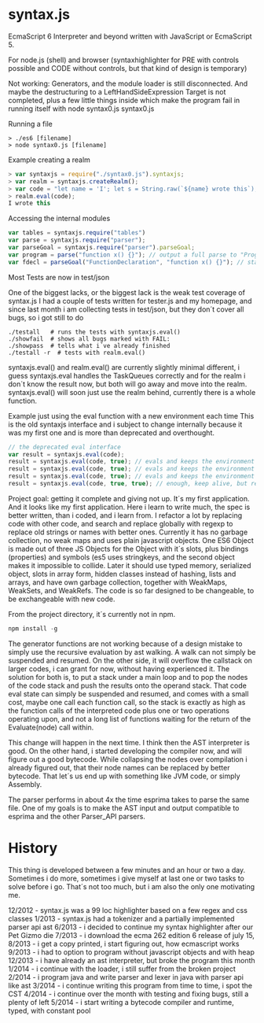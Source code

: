 syntax.js
=========

EcmaScript 6 Interpreter and beyond written with JavaScript or EcmaScript 5.

For node.js (shell) and browser (syntaxhighlighter for PRE with controls 
possible and CODE without controls, but that kind of design is temporary)

Not working: Generators, and the module loader is still disconnected. And maybe 
the destructuring to a LeftHandSideExpression Target is not completed, plus
a few little things inside which make the program fail in running itself with
node syntax0.js syntax0.js

Running a file

```
> ./es6 [filename]
> node syntax0.js [filename]

```

Example creating a realm

```js
> var syntaxjs = require("./syntax0.js").syntaxjs;
> var realm = syntaxjs.createRealm();
> var code = "let name = 'I'; let s = String.raw(`${name} wrote this`); print(s);"
> realm.eval(code);
I wrote this
```

Accessing the internal modules

```js
var tables = syntaxjs.require("tables")
var parse = syntaxjs.require("parser");
var parseGoal = syntaxjs.require("parser").parseGoal;
var program = parse("function x() {}");	// output a full parse to "Program" 
var fdecl = parseGoal("FunctionDeclaration", "function x() {}"); // starts at "FunctionDeclaration"
```


Most Tests are now in test/json

One of the biggest lacks, or the biggest lack is the weak test coverage of syntax.js
I had a couple of tests written for tester.js and my homepage, and since last month
i am collecting tests in test/json, but they don´t cover all bugs, so i got still to
do

```
./testall   # runs the tests with syntaxjs.eval()
./showfail  # shows all bugs marked with FAIL:
./showpass  # tells what i´ve already finished
./testall -r  # tests with realm.eval()

```

syntaxjs.eval() and realm.eval() are currently slightly minimal different,
i guess syntaxjs.eval handles the TaskQueues correctly and for the realm 
i don´t know the result now, but both will go away and move into the realm.
syntaxjs.eval() will soon just use the realm behind, currently there is a
whole function.


Example just using the eval function with a new environment each time
This is the old syntaxjs interface and i subject to change internally
because it was my first one and is more than deprecated and overthought.

```js
// the deprecated eval interface
var result = syntaxjs.eval(code);
result = syntaxjs.eval(code, true); // evals and keeps the environment alive for the next call
result = syntaxjs.eval(code, true); // evals and keeps the environment alive for the next call
result = syntaxjs.eval(code, true); // evals and keeps the environment alive for the next call
result = syntaxjs.eval(code, true, true); // enough, keep alive, but reset the realm once
```

Project goal: getting it complete and giving not up. It´s my first application.
And it looks like my first application. Here i learn to write much, the spec is
better written, than i coded, and i learn from. I refactor a lot by replacing 
code with other code, and search and replace globally with regexp to replace old
strings or names with better ones. Currently it has no garbage collection, no
weak maps and uses plain javascript objects. One ES6 Object is made out of three
JS Objects for the Object with it´s slots, plus bindings (properties) and symbols
(es5 uses stringkeys, and the second object makes it impossible to collide.
Later it should use typed memory, serialized object, slots in array form, hidden
classes instead of hashing, lists and arrays, and have own garbage collection,
together with WeakMaps, WeakSets, and WeakRefs. The code is so far designed to be
changeable, to be exchangeable with new code.


From the project directory, it´s currently not in npm.

```js
npm install -g

```

The generator functions are not working because of a design mistake to simply
use the recursive evaluation by ast walking. A walk can not simply be suspended
and resumed. On the other side, it will overflow the callstack on larger codes,
i can grant for now, without having experienced it. The solution for both is,
to put a stack under a main loop and to pop the nodes of the code stack and push
the results onto the operand stack. That code eval state can simply be suspended
and resumed, and comes with a small cost, maybe one call each function call, so 
the stack is exactly as high as the function calls of the interpreted code plus
one or two operations operating upon, and not a long list of functions waiting
for the return of the Evaluate(node) call within.

This change will happen in the next time. I think then the AST interpreter is
good. On the other hand, i started developing the compiler now, and will figure
out a good bytecode. While collapsing the nodes over compilation i already figured
out, that their node names can be replaced by better bytecode. That let´s us end up
with something like JVM code, or simply Assembly.

The parser performs in about 4x the time esprima takes to parse the same file.
One of my goals is to make the AST input and output compatible to esprima and
the other Parser_API parsers. 

History
=======

This thing is developed between a few minutes and an hour or two a day. Sometimes
i do more, sometimes i give myself at last one or two tasks to solve before i go.
That´s not too much, but i am also the only one motivating me.

12/2012 - syntax.js was a 99 loc highlighter based on a few regex and css classes
1/2013 - syntax.js had a tokenizer and a partially implemented parser api ast
6/2013 - i decided to continue my syntax highlighter after our Pet Gizmo die
7/2013 - i download the ecma 262 edition 6 release of july 15,
8/2013 - i get a copy printed, i start figuring out, how ecmascript works
9/2013 - i had to option to program without javascript objects and with heap
12/2013 - i have already an ast interpreter, but broke the program this month 
1/2014 - i continue with the loader, i still suffer from the broken project
2/2014 - i program java and write parser and lexer in java with parser api like ast
3/2014 - i continue writing this program from time to time, i spot the CST
4/2014 - i continue over the month with testing and fixing bugs, still a plenty of left
5/2014 - i start writing a bytecode compiler and runtime, typed, with constant pool




